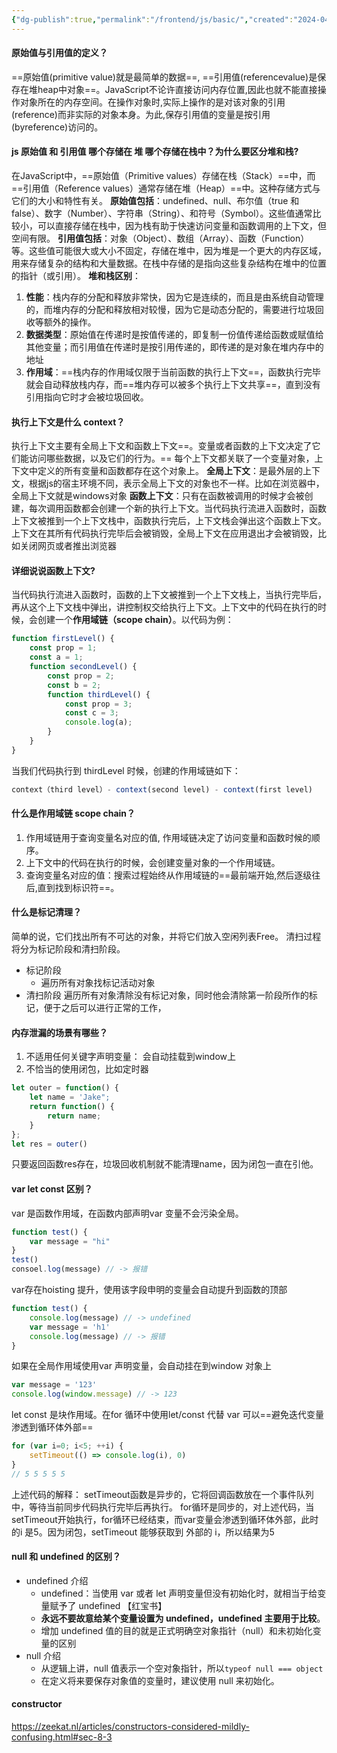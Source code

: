 ```yaml
---
{"dg-publish":true,"permalink":"/frontend/js/basic/","created":"2024-04-03T10:25:53.000+08:00","updated":"2024-04-03T10:25:53.000+08:00"}
---
```


#### 原始值与引用值的定义？
==原始值(primitive value)就是最简单的数据==,
==引用值(referencevalue)是保存在堆heap中对象==。JavaScript不论许直接访问内存位置,因此也就不能直接操作对象所在的内存空间。在操作对象时,实际上操作的是对该对象的引用(reference)而非实际的对象本身。为此,保存引用值的变量是按引用(byreference)访问的。
<!--ID: 1709174096553-->

#### js 原始值 和 引用值 哪个存储在 堆 哪个存储在栈中？为什么要区分堆和栈?
在JavaScript中，==原始值（Primitive values）存储在栈（Stack）==中，而==引用值（Reference values）通常存储在堆（Heap）==中。这种存储方式与它们的大小和特性有关。
**原始值包括**：undefined、null、布尔值（true 和 false）、数字（Number）、字符串（String）、和符号（Symbol）。这些值通常比较小，可以直接存储在栈中，因为栈有助于快速访问变量和函数调用的上下文，但空间有限。
**引用值包括**：对象（Object）、数组（Array）、函数（Function）等。这些值可能很大或大小不固定，存储在堆中，因为堆是一个更大的内存区域，用来存储复杂的结构和大量数据。在栈中存储的是指向这些复杂结构在堆中的位置的指针（或引用）。
**堆和栈区别**：
1. **性能**：栈内存的分配和释放非常快，因为它是连续的，而且是由系统自动管理的，而堆内存的分配和释放相对较慢，因为它是动态分配的，需要进行垃圾回收等额外的操作。
2. **数据类型**：原始值在传递时是按值传递的，即复制一份值传递给函数或赋值给其他变量；而引用值在传递时是按引用传递的，即传递的是对象在堆内存中的地址
3. **作用域**：==栈内存的作用域仅限于当前函数的执行上下文==，函数执行完毕就会自动释放栈内存，而==堆内存可以被多个执行上下文共享==，直到没有引用指向它时才会被垃圾回收。
<!--ID: 1710298826188-->

#### 执行上下文是什么 context？
执行上下文主要有全局上下文和函数上下文==。变量或者函数的上下文决定了它们能访问哪些数据，以及它们的行为。==
每个上下文都关联了一个变量对象，上下文中定义的所有变量和函数都存在这个对象上。
**全局上下文**：是最外层的上下文，根据js的宿主环境不同，表示全局上下文的对象也不一样。比如在浏览器中，全局上下文就是windows对象
**函数上下文**：只有在函数被调用的时候才会被创建，每次调用函数都会创建一个新的执行上下文。当代码执行流进入函数时，函数上下文被推到一个上下文栈中，函数执行完后，上下文栈会弹出这个函数上下文。
上下文在其所有代码执行完毕后会被销毁，全局上下文在应用退出才会被销毁，比如关闭网页或者推出浏览器
<!--ID: 1709174096556-->


#### 详细说说函数上下文?
当代码执行流进入函数时，函数的上下文被推到一个上下文栈上，当执行完毕后，再从这个上下文栈中弹出，讲控制权交给执行上下文。上下文中的代码在执行的时候，会创建一个**作用域链（scope chain）**。以代码为例：
```js
function firstLevel() {
    const prop = 1;
    const a = 1;
    function secondLevel() {
        const prop = 2;
        const b = 2;
        function thirdLevel() {
            const prop = 3;
            const c = 3;
            console.log(a);
        }
    }
}
```
当我们代码执行到 thirdLevel 时候，创建的作用域链如下：
```js
context（third level）- context(second level) - context(first level)
```
<!--ID: 1709174096560-->

#### 什么是作用域链 scope chain？
1. 作用域链用于查询变量名对应的值, 作用域链决定了访问变量和函数时候的顺序。
2. 上下文中的代码在执行的时候，会创建变量对象的一个作用域链。
3. 查询变量名对应的值：搜索过程始终从作用域链的==最前端开始,然后逐级往后,直到找到标识符==。
<!--ID: 1709174096563-->


#### 什么是标记清理？
简单的说，它们找出所有不可达的对象，并将它们放入空闲列表Free。
清扫过程将分为标记阶段和清扫阶段。
-   标记阶段
    -   遍历所有对象找标记活动对象
-   清扫阶段 遍历所有对象清除没有标记对象，同时他会清除第一阶段所作的标记，便于之后可以进行正常的工作，
<!--ID: 1709174096566-->


#### 内存泄漏的场景有哪些？
1. 不适用任何关键字声明变量： 会自动挂载到window上
2. 不恰当的使用闭包，比如定时器
```js
let outer = function() {
	let name = 'Jake";
	return function() {
		return name;
	}
};
let res = outer()
```
只要返回函数res存在，垃圾回收机制就不能清理name，因为闭包一直在引他。
<!--ID: 1709174096570-->


#### var let const 区别？
var 是函数作用域，在函数内部声明var 变量不会污染全局。
```js
function test() {
	var message = "hi"
}
test()
consoel.log(message) // -> 报错
```
var存在hoisting 提升，使用该字段申明的变量会自动提升到函数的顶部
```js
function test() {
	console.log(message) // -> undefined 
	var message = 'h1'
	console.log(message) // -> 报错
}
```
如果在全局作用域使用var 声明变量，会自动挂在到window 对象上
```js
var message = '123'
console.log(window.message) // -> 123
```
let const 是块作用域。在for 循环中使用let/const 代替 var 可以==避免迭代变量渗透到循环体外部==
```js
for (var i=0; i<5; ++i) {
	setTimeout(() => console.log(i), 0)
}
// 5 5 5 5 5
```
上述代码的解释：
setTimeout函数是异步的，它将回调函数放在一个事件队列中，等待当前同步代码执行完毕后再执行。
for循环是同步的，对上述代码，当setTimeout开始执行，for循环已经结束，而var变量会渗透到循环体外部，此时的i 是5。因为闭包，setTimeout 能够获取到 外部的 i，所以结果为5
<!--ID: 1709174096575-->



#### **null 和 undefined 的区别？**
- undefined 介绍
  - undefined：当使用 var 或者 let 声明变量但没有初始化时，就相当于给变量赋予了 undefined 【红宝书】
  - **永远不要故意给某个变量设置为 undefined，undefined 主要用于比较**。
  - 增加 undefined 值的目的就是正式明确空对象指针（null）和未初始化变量的区别
- null 介绍
  - 从逻辑上讲，null 值表示一个空对象指针，所以`typeof null === object`
  - 在定义将来要保存对象值的变量时，建议使用 null 来初始化。
<!--ID: 1709174096579-->

#### constructor
https://zeekat.nl/articles/constructors-considered-mildly-confusing.html#sec-8-3
<!--ID: 1709866538473-->

